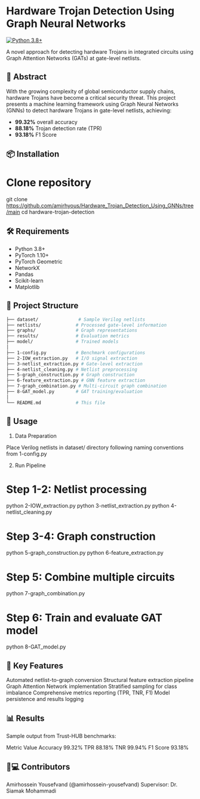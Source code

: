 # Hardware Trojan Detection Using Graph Neural Networks

[![Python 3.8+](https://img.shields.io/badge/Python-3.8%2B-blue.svg)](https://www.python.org/)

A novel approach for detecting hardware Trojans in integrated circuits using Graph Attention Networks (GATs) at gate-level netlists.

## 📖 Abstract
With the growing complexity of global semiconductor supply chains, hardware Trojans have become a critical security threat. This project presents a machine learning framework using Graph Neural Networks (GNNs) to detect hardware Trojans in gate-level netlists, achieving:
- **99.32%** overall accuracy
- **88.18%** Trojan detection rate (TPR)
- **93.18%** F1 Score

## 📦 Installation

# Clone repository
git clone https://github.com/amirhyous/Hardware_Trojan_Detection_Using_GNNs/tree/main
cd hardware-trojan-detection

## 🛠️ Requirements

- Python 3.8+
- PyTorch 1.10+
- PyTorch Geometric
- NetworkX
- Pandas
- Scikit-learn
- Matplotlib

## 📂 Project Structure
```bash
├── dataset/               # Sample Verilog netlists
├── netlists/             # Processed gate-level information
├── graphs/               # Graph representations
├── results/              # Evaluation metrics
├── model/                # Trained models
│
├── 1-config.py           # Benchmark configurations
├── 2-IOW_extraction.py   # I/O signal extraction
├── 3-netlist_extraction.py # Gate-level extraction
├── 4-netlist_cleaning.py # Netlist preprocessing
├── 5-graph_construction.py # Graph construction
├── 6-feature_extraction.py # GNN feature extraction
├── 7-graph_combination.py # Multi-circuit graph combination
├── 8-GAT_model.py        # GAT training/evaluation
│
└── README.md             # This file
```
## 🚀 Usage

1. Data Preparation

Place Verilog netlists in dataset/ directory following naming conventions from 1-config.py

2. Run Pipeline

# Step 1-2: Netlist processing
python 2-IOW_extraction.py
python 3-netlist_extraction.py
python 4-netlist_cleaning.py

# Step 3-4: Graph construction
python 5-graph_construction.py
python 6-feature_extraction.py

# Step 5: Combine multiple circuits
python 7-graph_combination.py

# Step 6: Train and evaluate GAT model
python 8-GAT_model.py

## 🎯 Key Features

Automated netlist-to-graph conversion
Structural feature extraction pipeline
Graph Attention Network implementation
Stratified sampling for class imbalance
Comprehensive metrics reporting (TPR, TNR, F1)
Model persistence and results logging

## 📊 Results

Sample output from Trust-HUB benchmarks:

Metric	Value
Accuracy	99.32%
TPR	88.18%
TNR	99.94%
F1 Score	93.18%

## 👨💻 Contributors

Amirhossein Yousefvand (@amirhossein-yousefvand)
Supervisor: Dr. Siamak Mohammadi




